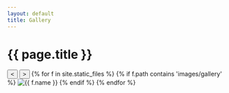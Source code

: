 ```yaml
---
layout: default
title: Gallery
---
```


<h1>{{ page.title }}</h1>

<div class="carousel">
  <button class="carousel-control prev"><</button>
  <button class="carousel-control next">></button>
  {% for f in site.static_files %}
    {% if f.path contains 'images/gallery' %}
      <img class="carousel-slide" src="{{ f.path }}" alt="{{ f.name }}">
    {% endif %}
  {% endfor %}
</div>
